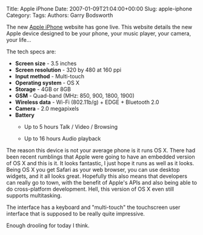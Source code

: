 Title: Apple iPhone
Date: 2007-01-09T21:04:00+00:00
Slug: apple-iphone
Category: 
Tags: 
Authors: Garry Bodsworth

The new <a href="http://www.apple.com/iphone">Apple iPhone</a> website has gone live.  This website details the new Apple device designed to be your phone, your music player, your camera, your life...

The tech specs are:<ul><li><span style="font-weight: bold;">Screen size</span> - 3.5 inches</li><li><span style="font-weight: bold;">Screen resolution</span> - 320 by 480 at 160 ppi</li><li><span style="font-weight: bold;">Input method</span> - Multi-touch</li><li><span style="font-weight: bold;">Operating system</span> - OS X</li><li><span style="font-weight: bold;">Storage</span> - 4GB or 8GB</li><li><span style="font-weight: bold;">GSM</span> - Quad-band (MHz: 850, 900, 1800, 1900)</li><li><span style="font-weight: bold;">Wireless data</span> - Wi-Fi (802.11b/g) + EDGE + Bluetooth 2.0</li><li><span style="font-weight: bold;">Camera</span> - 2.0 megapixels</li><li><span style="font-weight: bold;">Battery</span>  </li><ul><li>Up to 5 hours Talk / Video / Browsing</li></ul><ul><li>Up to 16 hours Audio playback</li></ul></ul>The reason this device is not your average phone is it runs OS X.  There had been recent rumblings that Apple were going to have an embedded version of OS X and this is it.  It looks fantastic, I just hope it runs as well as it looks.  Being OS X you get Safari as your web browser, you can use desktop widgets, and it all looks great.  Hopefully this also means that developers can really go to town, with the benefit of Apple's APIs and also being able to do cross-platform development.  Hell, this version of OS X even still supports multitasking.

The interface has a keyboard and "multi-touch" the touchscreen user interface that is supposed to be really quite impressive.

Enough drooling for today I think.

